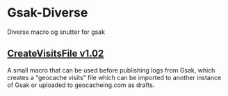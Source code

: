 # Gsak-Diverse
Diverse macro og snutter for gsak

## [CreateVisitsFile v1.02](https://github.com/bjoff/Gsak-Diverse/releases/download/v1.02/CreateVisitsFile.gskz)

A small macro that can be used before publishing logs from Gsak, which creates a "geocache visits" file which can be imported to another 
instance of Gsak or uploaded to geocacheing.com as drafts.

